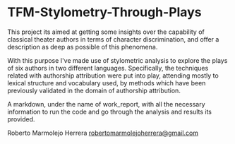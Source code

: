 # TFM-Stylometry-Through-Plays

This project its aimed at getting some insights over the capability of classical theater authors 
in terms of character discrimination, and offer a description as deep as possible of this phenomena.

With this purpose I've made use of stylometric analysis to explore the plays of six authors in two different languages. 
Specifically, the techniques related with authorship attribution were put into play, attending mostly to lexical 
structure and vocabulary used, by methods which have been previously validated in the domain of authorship attribution.

A markdown, under the name of work_report, with all the necessary information to run the code and go through the analysis and results its provided.

Roberto Marmolejo Herrera
robertomarmolejoherrera@gmail.com
